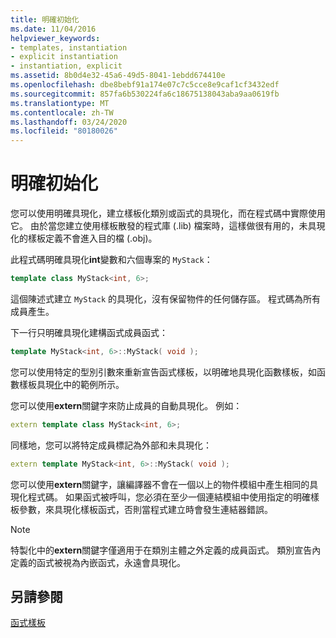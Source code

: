 ```yaml
---
title: 明確初始化
ms.date: 11/04/2016
helpviewer_keywords:
- templates, instantiation
- explicit instantiation
- instantiation, explicit
ms.assetid: 8b0d4e32-45a6-49d5-8041-1ebdd674410e
ms.openlocfilehash: dbe8bebf91a174e07c7c5cce8e9caf1cf3432edf
ms.sourcegitcommit: 857fa6b530224fa6c18675138043aba9aa0619fb
ms.translationtype: MT
ms.contentlocale: zh-TW
ms.lasthandoff: 03/24/2020
ms.locfileid: "80180026"
---
```

# <a name="explicit-instantiation"></a>明確初始化

您可以使用明確具現化，建立樣板化類別或函式的具現化，而在程式碼中實際使用它。 由於當您建立使用樣板散發的程式庫 (.lib) 檔案時，這樣做很有用的，未具現化的樣板定義不會進入目的檔 (.obj)。

此程式碼明確具現化**int**變數和六個專案的 `MyStack`：

```cpp
template class MyStack<int, 6>;
```

這個陳述式建立 `MyStack` 的具現化，沒有保留物件的任何儲存區。 程式碼為所有成員產生。

下一行只明確具現化建構函式成員函式：

```cpp
template MyStack<int, 6>::MyStack( void );
```

您可以使用特定的型別引數來重新宣告函式樣板，以明確地具現化函數樣板，如函數樣板具現[化](../cpp/function-template-instantiation.md)中的範例所示。

您可以使用**extern**關鍵字來防止成員的自動具現化。 例如：

```cpp
extern template class MyStack<int, 6>;
```

同樣地，您可以將特定成員標記為外部和未具現化：

```cpp
extern template MyStack<int, 6>::MyStack( void );
```

您可以使用**extern**關鍵字，讓編譯器不會在一個以上的物件模組中產生相同的具現化程式碼。 如果函式被呼叫，您必須在至少一個連結模組中使用指定的明確樣板參數，來具現化樣板函式，否則當程式建立時會發生連結器錯誤。

> [!NOTE]
>  特製化中的**extern**關鍵字僅適用于在類別主體之外定義的成員函式。 類別宣告內定義的函式被視為內嵌函式，永遠會具現化。

## <a name="see-also"></a>另請參閱

[函式樣板](../cpp/function-templates.md)
